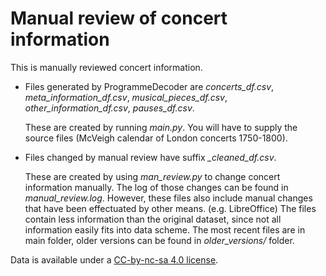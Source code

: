 # Manual review of concert information
This is manually reviewed concert information.

* Files generated by ProgrammeDecoder are *concerts_df.csv*, *meta_information_df.csv*, *musical_pieces_df.csv*, *other_information_df.csv*, *pauses_df.csv*.

   These are created by running *main.py*. You will have to supply the source files (McVeigh calendar of London concerts 1750-1800).
   
   
* Files changed by manual review have suffix *_cleaned_df.csv*.

   These are created by using *man_review.py* to change concert information manually. The log of those changes can be found in *manual_review.log*.
   However, these files also include manual changes that have been effectuated by other means. (e.g. LibreOffice)
   The files contain less information than the original dataset, since not all information easily fits into data scheme.
   The most recent files are in main folder, older versions can be found in *older_versions/* folder.
   
 Data is available under a [CC-by-nc-sa 4.0 license](https://creativecommons.org/licenses/by-nc-sa/4.0/).
